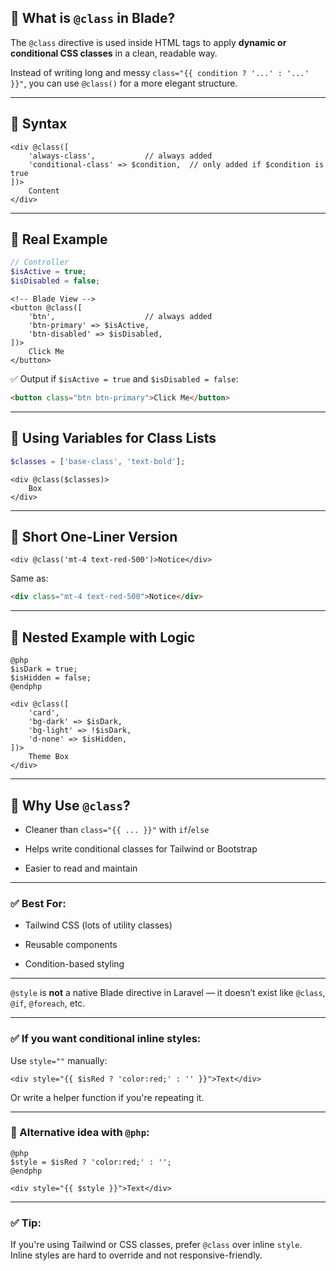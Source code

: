 ## 🔹 What is `@class` in Blade?

The `@class` directive is used inside HTML tags to apply **dynamic or conditional CSS classes** in a clean, readable way.

Instead of writing long and messy `class="{{ condition ? '...' : '...' }}"`, you can use `@class()` for a more elegant structure.

---

## 🔸 Syntax

```blade
<div @class([
    'always-class',           // always added
    'conditional-class' => $condition,  // only added if $condition is true
])>
    Content
</div>
```

---

## 🔸 Real Example

```php
// Controller
$isActive = true;
$isDisabled = false;
```

```blade
<!-- Blade View -->
<button @class([
    'btn',                    // always added
    'btn-primary' => $isActive,
    'btn-disabled' => $isDisabled,
])>
    Click Me
</button>
```

✅ Output if `$isActive = true` and `$isDisabled = false`:

```html
<button class="btn btn-primary">Click Me</button>
```

---

## 🔸 Using Variables for Class Lists

```php
$classes = ['base-class', 'text-bold'];
```

```blade
<div @class($classes)>
    Box
</div>
```

---

## 🔸 Short One-Liner Version

```blade
<div @class('mt-4 text-red-500')>Notice</div>
```

Same as:

```html
<div class="mt-4 text-red-500">Notice</div>
```

---

## 🔸 Nested Example with Logic

```blade
@php
$isDark = true;
$isHidden = false;
@endphp

<div @class([
    'card',
    'bg-dark' => $isDark,
    'bg-light' => !$isDark,
    'd-none' => $isHidden,
])>
    Theme Box
</div>
```

---

## 🧠 Why Use `@class`?

- Cleaner than `class="{{ ... }}"` with `if`/`else`
    
- Helps write conditional classes for Tailwind or Bootstrap
    
- Easier to read and maintain
    

---

### ✅ Best For:

- Tailwind CSS (lots of utility classes)
    
- Reusable components
    
- Condition-based styling
    

----
`@style` is **not** a native Blade directive in Laravel — it doesn’t exist like `@class`, `@if`, `@foreach`, etc.

---

### ✅ If you want conditional inline styles:

Use `style=""` manually:

```blade
<div style="{{ $isRed ? 'color:red;' : '' }}">Text</div>
```

Or write a helper function if you're repeating it.

---

### 🧠 Alternative idea with `@php`:

```blade
@php
$style = $isRed ? 'color:red;' : '';
@endphp

<div style="{{ $style }}">Text</div>
```

---

### ✅ Tip:

If you're using Tailwind or CSS classes, prefer `@class` over inline `style`.  
Inline styles are hard to override and not responsive-friendly.